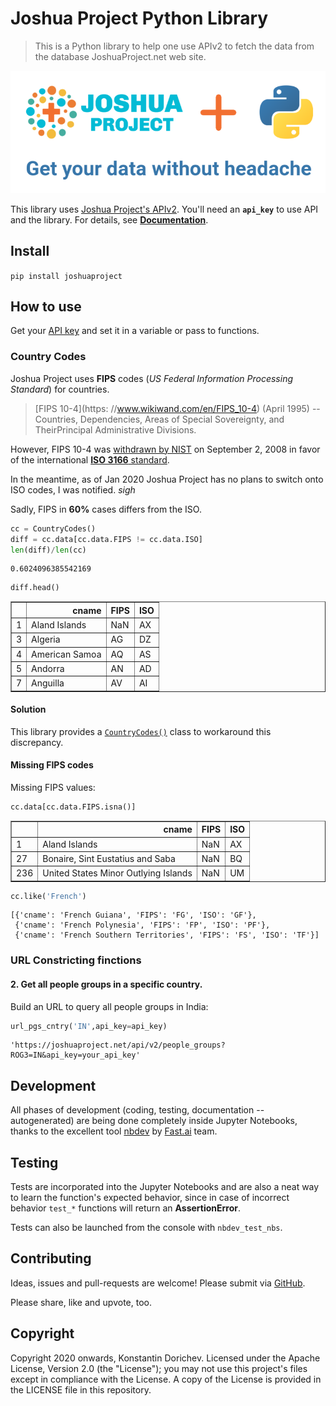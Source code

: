 # Joshua Project Python Library
> This is a Python library to help one use APIv2 to fetch the data from the database JoshuaProject.net web site.


![](logo-800x300.png)

This library uses [Joshua Project's APIv2](https://joshuaproject.net/api/v2).
You'll need an **`api_key`** to use API and the library.
For details, see [**Documentation**](https://joshuaproject.net/api/v2/documentation).

## Install

`pip install joshuaproject`

## How to use

Get your [API key](https://joshuaproject.net/api/v2) and set it in a variable or pass to functions.

### Country Codes

Joshua Project uses **FIPS** codes (*US Federal Information Processing Standard*) for countries. 
> [FIPS 10-4](https: //www.wikiwand.com/en/FIPS_10-4) (April 1995) -- Countries, Dependencies, Areas of Special Sovereignty, and TheirPrincipal Administrative Divisions. 

However, FIPS 10-4 was [withdrawn by NIST](https://www.nist.gov/system/files/documents/itl/FIPSCodesReplacementChart2015.pdf)  on September 2, 2008 in favor of the international [**ISO 3166** standard](https://www.iso.org/iso-3166-country-codes.html). 

In the meantime, as of Jan 2020 Joshua Project has no plans to switch onto ISO codes, I was notified. *sigh*

Sadly, FIPS in **60%** cases differs from the ISO.

```python
cc = CountryCodes()
diff = cc.data[cc.data.FIPS != cc.data.ISO]
len(diff)/len(cc)
```




    0.6024096385542169



```python
diff.head()
```




<div>
<style scoped>
    .dataframe tbody tr th:only-of-type {
        vertical-align: middle;
    }

    .dataframe tbody tr th {
        vertical-align: top;
    }

    .dataframe thead th {
        text-align: right;
    }
</style>
<table border="1" class="dataframe">
  <thead>
    <tr style="text-align: right;">
      <th></th>
      <th>cname</th>
      <th>FIPS</th>
      <th>ISO</th>
    </tr>
  </thead>
  <tbody>
    <tr>
      <td>1</td>
      <td>Aland Islands</td>
      <td>NaN</td>
      <td>AX</td>
    </tr>
    <tr>
      <td>3</td>
      <td>Algeria</td>
      <td>AG</td>
      <td>DZ</td>
    </tr>
    <tr>
      <td>4</td>
      <td>American Samoa</td>
      <td>AQ</td>
      <td>AS</td>
    </tr>
    <tr>
      <td>5</td>
      <td>Andorra</td>
      <td>AN</td>
      <td>AD</td>
    </tr>
    <tr>
      <td>7</td>
      <td>Anguilla</td>
      <td>AV</td>
      <td>AI</td>
    </tr>
  </tbody>
</table>
</div>



#### Solution

This library provides a [`CountryCodes()`](https://kdorichev.github.io/joshuaproject/countrycodes/) class to workaround this discrepancy.

#### Missing FIPS codes

Missing FIPS values:

```python
cc.data[cc.data.FIPS.isna()]
```




<div>
<style scoped>
    .dataframe tbody tr th:only-of-type {
        vertical-align: middle;
    }

    .dataframe tbody tr th {
        vertical-align: top;
    }

    .dataframe thead th {
        text-align: right;
    }
</style>
<table border="1" class="dataframe">
  <thead>
    <tr style="text-align: right;">
      <th></th>
      <th>cname</th>
      <th>FIPS</th>
      <th>ISO</th>
    </tr>
  </thead>
  <tbody>
    <tr>
      <td>1</td>
      <td>Aland Islands</td>
      <td>NaN</td>
      <td>AX</td>
    </tr>
    <tr>
      <td>27</td>
      <td>Bonaire, Sint Eustatius and Saba</td>
      <td>NaN</td>
      <td>BQ</td>
    </tr>
    <tr>
      <td>236</td>
      <td>United States Minor Outlying Islands</td>
      <td>NaN</td>
      <td>UM</td>
    </tr>
  </tbody>
</table>
</div>



```python
cc.like('French')
```




    [{'cname': 'French Guiana', 'FIPS': 'FG', 'ISO': 'GF'},
     {'cname': 'French Polynesia', 'FIPS': 'FP', 'ISO': 'PF'},
     {'cname': 'French Southern Territories', 'FIPS': 'FS', 'ISO': 'TF'}]



### URL Constricting finctions

#### 2. Get all people groups in a specific country. 

Build an URL to query all people groups in India:

```python
url_pgs_cntry('IN',api_key=api_key)
```




    'https://joshuaproject.net/api/v2/people_groups?ROG3=IN&api_key=your_api_key'



## Development

All phases of development (coding, testing, documentation -- autogenerated) are being done completely inside Jupyter Notebooks, thanks to the excellent tool [nbdev](https://nbdev.fast.ai/) by [Fast.ai](https://www.fast.ai/) team.

## Testing

Tests are incorporated into the Jupyter Notebooks and are also a neat way to learn the function's expected behavior, since in case of incorrect behavior `test_*` functions will return an **AssertionError**.

Tests can also be launched from the console with `nbdev_test_nbs`.

## Contributing

Ideas, issues and pull-requests are welcome! Please submit via [GitHub](https://github.com/kdorichev/joshuaproject).

Please share, like and upvote, too.

## Copyright

Copyright 2020 onwards, Konstantin Dorichev. Licensed under the Apache License, Version 2.0 (the "License"); you may not use this project's files except in compliance with the License. A copy of the License is provided in the LICENSE file in this repository.
